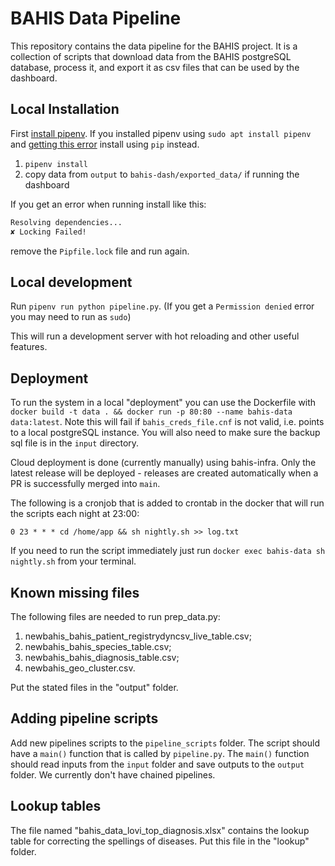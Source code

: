 # BAHIS Data Pipeline

This repository contains the data pipeline for the BAHIS project. It is a collection of scripts that download data from the BAHIS postgreSQL database, process it, and export it as csv files that can be used by the dashboard.

## Local Installation

First [install pipenv](https://pipenv.pypa.io/en/latest/install/). If you installed pipenv using `sudo apt install pipenv` and [getting this error](https://github.com/pypa/pipenv/issues/5133) install using `pip` instead.

1. `pipenv install`
2. copy data from `output` to `bahis-dash/exported_data/` if running the dashboard

If you get an error when running install like this:

```bash
Resolving dependencies...
✘ Locking Failed!
```

remove the `Pipfile.lock` file and run again.

## Local development

Run `pipenv run python pipeline.py`. (If you get a `Permission denied` error you may need to run as `sudo`)

This will run a development server with hot reloading and other useful features.

## Deployment

To run the system in a local "deployment" you can use the Dockerfile with `docker build -t data . && docker run -p 80:80 --name bahis-data data:latest`. Note this will fail if `bahis_creds_file.cnf` is not valid, i.e. points to a local postgreSQL instance. You will also need to make sure the backup sql file is in the `input` directory.

Cloud deployment is done (currently manually) using bahis-infra. Only the latest release will be deployed - releases are created automatically when a PR is successfully merged into `main`.

The following is a cronjob that is added to crontab in the docker that will run the scripts each night at 23:00:

```cron
0 23 * * * cd /home/app && sh nightly.sh >> log.txt
```

If you need to run the script immediately just run `docker exec bahis-data sh nightly.sh` from your terminal.

## Known missing files

The following files are needed to run prep_data.py:

1. newbahis_bahis_patient_registrydyncsv_live_table.csv;
2. newbahis_bahis_species_table.csv;
3. newbahis_bahis_diagnosis_table.csv;
4. newbahis_geo_cluster.csv.

Put the stated files in the "output" folder.

## Adding pipeline scripts

Add new pipelines scripts to the `pipeline_scripts` folder. The script should have a `main()` function that is called by `pipeline.py`. The `main()` function should read inputs from the `input` folder and save outputs to the `output` folder. We currently don't have chained pipelines.

## Lookup tables

The file named "bahis_data_lovi_top_diagnosis.xlsx" contains the lookup table for correcting the spellings of diseases. Put this file in the "lookup" folder.
